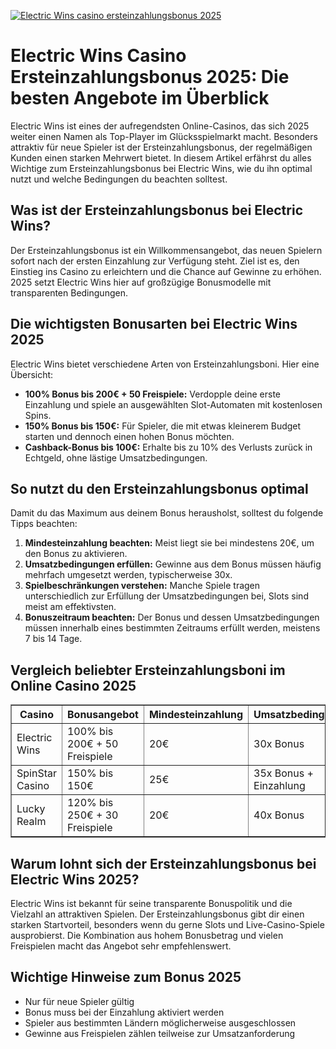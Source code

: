 [![Electric Wins casino ersteinzahlungsbonus 2025](https://123-caf.pages.dev/gitsignup.png)](https://vrmoo.ru/Bt82HjjY)

<h1>Electric Wins Casino Ersteinzahlungsbonus 2025: Die besten Angebote im Überblick</h1>  <p>Electric Wins ist eines der aufregendsten Online-Casinos, das sich 2025 weiter einen Namen als Top-Player im Glücksspielmarkt macht. Besonders attraktiv für neue Spieler ist der Ersteinzahlungsbonus, der regelmäßigen Kunden einen starken Mehrwert bietet. In diesem Artikel erfährst du alles Wichtige zum Ersteinzahlungsbonus bei Electric Wins, wie du ihn optimal nutzt und welche Bedingungen du beachten solltest.</p>  <h2>Was ist der Ersteinzahlungsbonus bei Electric Wins?</h2>  <p>Der Ersteinzahlungsbonus ist ein Willkommensangebot, das neuen Spielern sofort nach der ersten Einzahlung zur Verfügung steht. Ziel ist es, den Einstieg ins Casino zu erleichtern und die Chance auf Gewinne zu erhöhen. 2025 setzt Electric Wins hier auf großzügige Bonusmodelle mit transparenten Bedingungen.</p>  <h2>Die wichtigsten Bonusarten bei Electric Wins 2025</h2>  <p>Electric Wins bietet verschiedene Arten von Ersteinzahlungsboni. Hier eine Übersicht:</p>  <ul>   <li><strong>100% Bonus bis 200€ + 50 Freispiele:</strong> Verdopple deine erste Einzahlung und spiele an ausgewählten Slot-Automaten mit kostenlosen Spins.</li>   <li><strong>150% Bonus bis 150€:</strong> Für Spieler, die mit etwas kleinerem Budget starten und dennoch einen hohen Bonus möchten.</li>   <li><strong>Cashback-Bonus bis 100€:</strong> Erhalte bis zu 10% des Verlusts zurück in Echtgeld, ohne lästige Umsatzbedingungen.</li> </ul>  <h2>So nutzt du den Ersteinzahlungsbonus optimal</h2>  <p>Damit du das Maximum aus deinem Bonus herausholst, solltest du folgende Tipps beachten:</p>  <ol>   <li><strong>Mindesteinzahlung beachten:</strong> Meist liegt sie bei mindestens 20€, um den Bonus zu aktivieren.</li>   <li><strong>Umsatzbedingungen erfüllen:</strong> Gewinne aus dem Bonus müssen häufig mehrfach umgesetzt werden, typischerweise 30x.</li>   <li><strong>Spielbeschränkungen verstehen:</strong> Manche Spiele tragen unterschiedlich zur Erfüllung der Umsatzbedingungen bei, Slots sind meist am effektivsten.</li>   <li><strong>Bonuszeitraum beachten:</strong> Der Bonus und dessen Umsatzbedingungen müssen innerhalb eines bestimmten Zeitraums erfüllt werden, meistens 7 bis 14 Tage.</li> </ol>  <h2>Vergleich beliebter Ersteinzahlungsboni im Online Casino 2025</h2>  <table border="1" cellpadding="5" cellspacing="0">   <thead>     <tr>       <th>Casino</th>       <th>Bonusangebot</th>       <th>Mindesteinzahlung</th>       <th>Umsatzbedingungen</th>       <th>Freispiele</th>     </tr>   </thead>   <tbody>     <tr>       <td>Electric Wins</td>       <td>100% bis 200€ + 50 Freispiele</td>       <td>20€</td>       <td>30x Bonus</td>       <td>50 an Book of Dead</td>     </tr>     <tr>       <td>SpinStar Casino</td>       <td>150% bis 150€</td>       <td>25€</td>       <td>35x Bonus + Einzahlung</td>       <td>20 Freispiele</td>     </tr>     <tr>       <td>Lucky Realm</td>       <td>120% bis 250€ + 30 Freispiele</td>       <td>20€</td>       <td>40x Bonus</td>       <td>30 an Starburst</td>     </tr>   </tbody> </table>  <h2>Warum lohnt sich der Ersteinzahlungsbonus bei Electric Wins 2025?</h2>  <p>Electric Wins ist bekannt für seine transparente Bonuspolitik und die Vielzahl an attraktiven Spielen. Der Ersteinzahlungsbonus gibt dir einen starken Startvorteil, besonders wenn du gerne Slots und Live-Casino-Spiele ausprobierst. Die Kombination aus hohem Bonusbetrag und vielen Freispielen macht das Angebot sehr empfehlenswert.</p>  <h2>Wichtige Hinweise zum Bonus 2025</h2>  <ul>   <li>Nur für neue Spieler gültig</li>   <li>Bonus muss bei der Einzahlung aktiviert werden</li>   <li>Spieler aus bestimmten Ländern möglicherweise ausgeschlossen</li>   <li>Gewinne aus Freispielen zählen teilweise zur Umsatzanforderung</li> </ul>